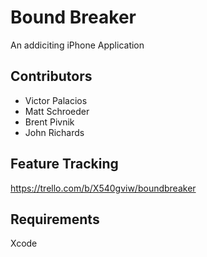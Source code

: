 Bound Breaker
========
An addiciting iPhone Application 

Contributors
--------
* Victor Palacios
* Matt Schroeder
* Brent Pivnik
* John Richards

Feature Tracking
-------
https://trello.com/b/X540gviw/boundbreaker

Requirements
-------
Xcode

